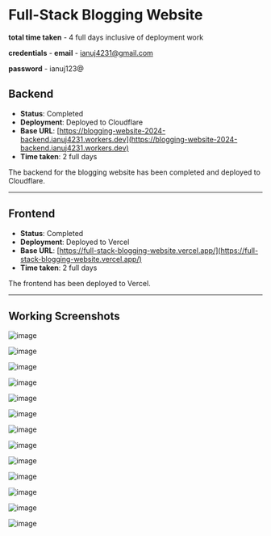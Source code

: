 # Full-Stack Blogging Website
**total time taken** - 4 full days inclusive of deployment work

**credentials** - 
**email** - ianuj4231@gmail.com

**password** - ianuj123@

## Backend
- **Status**: Completed
- **Deployment**: Deployed to Cloudflare
- **Base URL**: [https://blogging-website-2024-backend.ianuj4231.workers.dev](https://blogging-website-2024-backend.ianuj4231.workers.dev)
- **Time taken**: 2 full days 

The backend for the blogging website has been completed and deployed to Cloudflare.

---

## Frontend
- **Status**: Completed
- **Deployment**: Deployed to Vercel
- **Base URL**: [https://full-stack-blogging-website.vercel.app/](https://full-stack-blogging-website.vercel.app/)
- **Time taken**: 2 full days

The frontend has been deployed to Vercel.

---

## Working Screenshots

 ![image](https://github.com/user-attachments/assets/1523b156-b807-44cc-919c-c40a0b55a537)

 ![image](https://github.com/user-attachments/assets/92ed0932-1e5a-4a1f-8db6-333383a39c25)

 ![image](https://github.com/user-attachments/assets/d04839b4-4991-479f-9167-3a9f6ce26e4a)

 ![image](https://github.com/user-attachments/assets/76446c36-55da-40a8-8aff-7f7886ccd1be)

![image](https://github.com/user-attachments/assets/d5dab71f-e9af-4b5e-ae6f-36174fc18f8f)

![image](https://github.com/user-attachments/assets/694819ca-576d-4cf1-84dc-44a579f89d78)

![image](https://github.com/user-attachments/assets/f9f12bc9-2a12-4742-bf32-eac51f9b58a1)
 
![image](https://github.com/user-attachments/assets/5a8e23b4-0ac5-4f19-9e56-7bf02164ff50)
 
![image](https://github.com/user-attachments/assets/051cdab9-006a-45ce-a79e-9af65ea09df0)

![image](https://github.com/user-attachments/assets/0d85c054-7773-48b4-bb80-ce296780ba21)

![image](https://github.com/user-attachments/assets/13b14bcb-0c24-434c-99e5-8afc6ced6807)

![image](https://github.com/user-attachments/assets/ce7ca43a-c8c5-406a-abc9-8f496cef27fc)

 
![image](https://github.com/user-attachments/assets/089a3762-874b-4c7b-9ef9-835b48988d8b)
 
 
 


 
 
 
 


 

